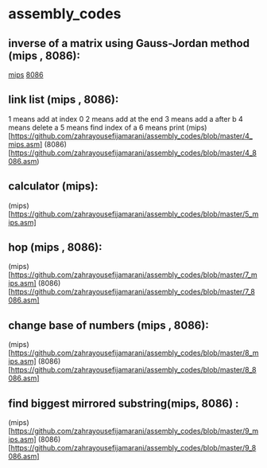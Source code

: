 # assembly_codes

##  inverse of a matrix using Gauss-Jordan method (mips , 8086):
[mips](https://github.com/zahrayousefijamarani/assembly_codes/blob/master/1_mips.asm)
[8086](https://github.com/zahrayousefijamarani/assembly_codes/blob/master/1_8086.asm)

## link list (mips , 8086):
1 means add at index 0
2 means add at the end
3 means add a after b
4 means delete a 
5 means find index of a
6 means print
(mips)[https://github.com/zahrayousefijamarani/assembly_codes/blob/master/4_mips.asm]
(8086)[https://github.com/zahrayousefijamarani/assembly_codes/blob/master/4_8086.asm)

## calculator (mips):
(mips)[https://github.com/zahrayousefijamarani/assembly_codes/blob/master/5_mips.asm]

## hop (mips , 8086):
(mips)[https://github.com/zahrayousefijamarani/assembly_codes/blob/master/7_mips.asm]
(8086)[https://github.com/zahrayousefijamarani/assembly_codes/blob/master/7_8086.asm]

## change base of numbers (mips , 8086):
(mips)[https://github.com/zahrayousefijamarani/assembly_codes/blob/master/8_mips.asm]
(8086)[https://github.com/zahrayousefijamarani/assembly_codes/blob/master/8_8086.asm]

## find biggest mirrored substring(mips, 8086) :
(mips)[https://github.com/zahrayousefijamarani/assembly_codes/blob/master/9_mips.asm]
(8086)[https://github.com/zahrayousefijamarani/assembly_codes/blob/master/9_8086.asm]


